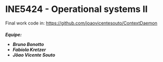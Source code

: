 # INE5424 - Operational systems II

Final work code in: https://github.com/joaovicentesouto/ContextDaemon

<h5>Equipe: 

- Bruno Bonotto
- Fabíola Kretzer
- Jõao Vicente Souto
